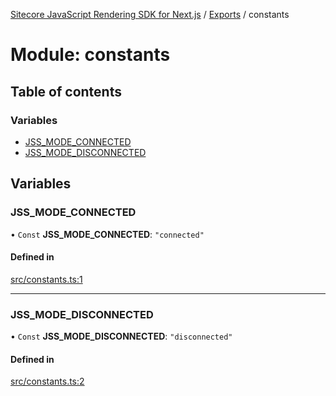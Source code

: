 [Sitecore JavaScript Rendering SDK for Next.js](../README.md) / [Exports](../modules.md) / constants

# Module: constants

## Table of contents

### Variables

- [JSS\_MODE\_CONNECTED](constants.md#jss_mode_connected)
- [JSS\_MODE\_DISCONNECTED](constants.md#jss_mode_disconnected)

## Variables

### JSS\_MODE\_CONNECTED

• `Const` **JSS\_MODE\_CONNECTED**: ``"connected"``

#### Defined in

[src/constants.ts:1](https://github.com/Sitecore/jss/blob/bd756fd2/packages/sitecore-jss-nextjs/src/constants.ts#L1)

___

### JSS\_MODE\_DISCONNECTED

• `Const` **JSS\_MODE\_DISCONNECTED**: ``"disconnected"``

#### Defined in

[src/constants.ts:2](https://github.com/Sitecore/jss/blob/bd756fd2/packages/sitecore-jss-nextjs/src/constants.ts#L2)
